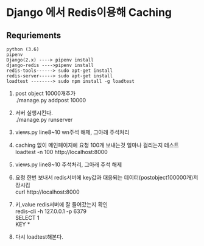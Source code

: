 # Django 에서 Redis이용해 Caching 

## Requriements
```
python (3.6)
pipenv 
Django(2.x) ----> pipenv install 
django-redis ---->pipenv install 
redis-tools------> sudo apt-get install 
redis-server-----> sudo apt-get install
loadtest --------> sudo npm install -g loadtest 
```

1. post object 10000개추가     
  ./manage.py addpost 10000  

2. 서버 실행시킨다.  
./manage.py runserver  

3. views.py  line8~10 wn주석 해제, 그아래 주석처리   

4. caching 없이 메인페이지에 요청 100개 보내는것  얼마나 걸리는지 테스트   
  loadtest -n 100 http://localhost:8000  

5. views.py line8~10 주석처리, 그아래 주석 해제   

6. 요청 한번 보내서 redis서버에 key값과 대응되는 데이터(postobject100000개)저장시킴    
  curl http://localhost:8000  

7. 키,value redis서버에 잘 들어갔는지 확인    
 redis-cli -h 127.0.0.1 -p 6379       
SELECT 1   
KEY *  

8. 다시 loadtest해본다.  



